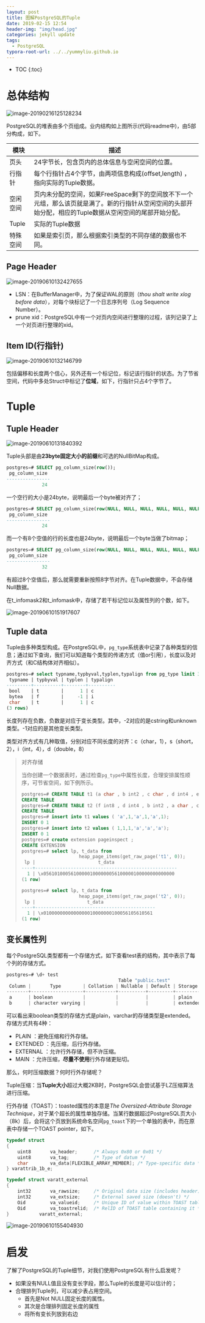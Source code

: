 ```yaml
---
layout: post
title: 图解PostgreSQL的Tuple
date: 2019-02-15 12:54
header-img: "img/head.jpg"
categories: jekyll update
tags:
  - PostgreSQL
typora-root-url: ../../yummyliu.github.io
---
```

* TOC
{:toc}

# 总体结构

![image-20190216125128234](/image/image-20190216125128234.png)

PostgreSQL的堆表由多个页组成。业内结构如上图所示(代码readme中)，由5部分构成，如下。

| 模块     | 描述                                                         |
| -------- | ------------------------------------------------------------ |
| 页头     | 24字节长，包含页内的总体信息与空闲空间的位置。               |
| 行指针   | 每个行指针占4个字节，由两项信息构成(offset,length) ，指向实际的Tuple数据。 |
| 空闲空间 | 页内未分配的空间，如果FreeSpace剩下的空间放不下一个元组，那么该页就是满了。新的行指针从空闲空间的头部开始分配，相应的Tuple数据从空闲空间的尾部开始分配。 |
| Tuple    | 实际的Tuple数据                                              |
| 特殊空间 | 如果是索引页，那么根据索引类型的不同存储的数据也不同。       |

## Page Header

![image-20190610132427655](/image/page-header.png)

+ LSN：在BufferManager中，为了保证WAL的原则（*thou shalt write xlog before data*），对每个块标记了一个日志序列号（Log Sequence Number）。
+ prune xid：PostgreSQL中有一个对页内空间进行整理的过程，该列记录了上一个对页进行整理的xid。

## Item ID(行指针)

![image-20190610132146799](/image/itemid.png)

包括偏移和长度两个信心，另外还有一个标记位，标记该行指针的状态。为了节省空间，代码中多处Struct中标记了**位域**，如下，行指针只占4个字节了。

# Tuple

## Tuple Header

![image-20190610131840392](/image/tuple-header.png)

Tuple头部是由**23byte固定大小的前缀**和可选的NullBitMap构成。

```sql
postgres=# SELECT pg_column_size(row());
 pg_column_size
----------------
             24
```

一个空行的大小是24byte，说明最后一个byte被对齐了；

```sql
postgres=# SELECT pg_column_size(row(NULL, NULL, NULL, NULL, NULL, NULL, NULL, NULL));
 pg_column_size
----------------
             24
```

而一个有8个空值的行的长度也是24byte，说明最后一个byte当做了bitmap；

```sql
postgres=# SELECT pg_column_size(row(NULL, NULL, NULL, NULL, NULL, NULL, NULL, NULL,NULL));
 pg_column_size
----------------
             32
```

有超过8个空值后，那么就需要重新按照8字节对齐。在Tuple数据中，不会存储Null数据。

在t_infomask2和t_infomask中，存储了若干标记位以及属性列的个数，如下。

![image-20190610151917607](/image/infomask.png)

## Tuple data

Tuple由多种类型构成。在PostgreSQL中，`pg_type`系统表中记录了各种类型的信息；通过如下查询，我们可以知道每个类型的传递方式（值or引用），长度以及对齐方式（和C结构体对齐相似）。

```sql
postgres=# select typname,typbyval,typlen,typalign from pg_type limit 3;
 typname | typbyval | typlen | typalign
---------+----------+--------+----------
 bool    | t        |      1 | c
 bytea   | f        |     -1 | i
 char    | t        |      1 | c
(3 rows)
```

长度列存在负数，负数是对应于变长类型。其中，-2对应的是cstring和unknown类型。-1对应的是其他变长类型。

类型对齐方式有几种取值，分别对应不同长度的对齐：c（char，1），s（short，2），i（int，4），d（double，8）

>  对齐存储
>
> 当你创建一个数据表时，通过检查`pg_type`中属性长度，合理安排属性顺序，可节省空间，如下例所示。
>
> ```sql
> postgres=# CREATE TABLE t1 (a char , b int2 , c char , d int4 , e char , f int8);
> CREATE TABLE
> postgres=# CREATE TABLE t2 (f int8 , d int4 , b int2 , a char , c char , e char);
> CREATE TABLE
> postgres=# insert into t1 values ( 'a',1,'a',1,'a',1);
> INSERT 0 1                      
> postgres=# insert into t2 values ( 1,1,1,'a','a','a');
> INSERT 0 1
> postgres=# create extension pageinspect ;
> CREATE EXTENSION
> postgres=# select lp, t_data from
>                      heap_page_items(get_raw_page('t1', 0));
>  lp |                       t_data
> ----+----------------------------------------------------
>   1 | \x056101000561000001000000056100000100000000000000
> (1 row)
> 
> postgres=# select lp, t_data from
>                      heap_page_items(get_raw_page('t2', 0));
>  lp |                   t_data
> ----+--------------------------------------------
>   1 | \x0100000000000000010000000100056105610561
> (1 row)
> ```

## 变长属性列

每个PostgreSQL类型都有一个存储方式，如下查看test表的结构，其中表示了每个列的存储方式。

```c
postgres=# \d+ test
                                         Table "public.test"
 Column |       Type        | Collation | Nullable | Default | Storage  | Stats target | Description
--------+-------------------+-----------+----------+---------+----------+--------------+-------------
 a      | boolean           |           |          |         | plain    |              |
 b      | character varying |           |          |         | extended |              |
```

可以看出来boolean类型的存储方式是plain，varchar的存储类型是extended。存储方式共有4种：

- PLAIN ：避免压缩和行外存储。
- EXTENDED ：先压缩，后行外存储。
- EXTERNAL ：允许行外存储，但不许压缩。
- MAIN ：允许压缩，**尽量不使用**行外存储更贴切。

那么，何时压缩数据？何时行外存储呢？

Tuple压缩：当**Tuple大小**超过大概2KB时，PostgreSQL会尝试基于LZ压缩算法进行压缩。

行外存储（TOAST）：toasted属性的本意是*The Oversized-Attribute Storage Technique*，对于某个超长的属性单独存储。当某行数据超过PostgreSQL页大小（8k）后，会将这个页放到系统命名空间`pg_toast`下的一个单独的表中，而在原表中存储一个TOAST pointer，如下。

```c
typedef struct
{
	uint8		va_header;		/* Always 0x80 or 0x01 */
	uint8		va_tag;			/* Type of datum */
	char		va_data[FLEXIBLE_ARRAY_MEMBER]; /* Type-specific data */
} varattrib_1b_e;

typedef struct varatt_external
{
	int32		va_rawsize;		/* Original data size (includes header) */
	int32		va_extsize;		/* External saved size (doesn't) */
	Oid			va_valueid;		/* Unique ID of value within TOAST table */
	Oid			va_toastrelid;	/* RelID of TOAST table containing it */
}			varatt_external;
```

![image-20190610155404930](/image/toast-pointer.png)

# 启发

了解了PostgreSQL的Tuple细节，对我们使用PostgreSQL有什么启发呢？

+ 如果没有NULL值且没有变长字段，那么Tuple的长度是可以估计的；
+ 合理排列Tuple列，可以减少表占用空间。
  + 首先是Not NULL固定长度的属性。
  + 其次是合理排列固定长度的属性
  + 将所有变长列放到右边
